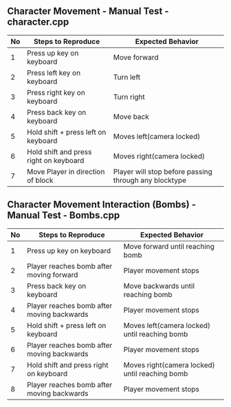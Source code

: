 ## Character Movement - Manual Test - character.cpp
No | Steps to Reproduce | Expected Behavior
--|--------------|-------------------------
1 | Press up key on keyboard | Move forward
2 | Press left key on keyboard | Turn left
3 | Press right key on keyboard | Turn right
4 | Press back key on keyboard | Move back
5 | Hold shift + press left on keyboard | Moves left(camera locked)
6 | Hold shift and press right on keyboard | Moves right(camera locked)
7 | Move Player in direction of block | Player will stop before passing through any blocktype

## Character Movement Interaction (Bombs) - Manual Test - Bombs.cpp
No | Steps to Reproduce | Expected Behavior
--|--------------|-------------------------
1 | Press up key on keyboard | Move forward until reaching bomb
2 | Player reaches bomb after moving forward | Player movement stops
3 | Press back key on keyboard | Move backwards until reaching bomb
4 | Player reaches bomb after moving backwards | Player movement stops
5 | Hold shift + press left on keyboard | Moves left(camera locked) until reaching bomb
6 | Player reaches bomb after moving backwards | Player movement stops
7 | Hold shift and press right on keyboard | Moves right(camera locked) until reaching bomb
8 | Player reaches bomb after moving backwards | Player movement stops

